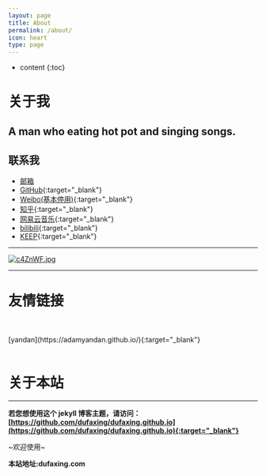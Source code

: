 ```yaml
---
layout: page
title: About
permalink: /about/
icon: heart
type: page
---
```


* content
{:toc}

# 关于我


## A man who eating hot pot and singing songs.



## 联系我

* <a href="mailto:dufaxing@qq.com">邮箱</a>
* [GitHub](https://github.com/dufaxing){:target="_blank"}
* [Weibo(基本停用)](http://weibo.com/3829633687){:target="_blank"}
* [知乎](https://www.zhihu.com/people/hyicl){:target="_blank"}
* [网易云音乐](http://music.163.com/#/user/home?id=114319067){:target="_blank"}
* [bilibili](https://space.bilibili.com/2517215/#!/){:target="_blank"}
* [KEEP](https://show.gotokeep.com/users/57a865f7fe9edc3e052f56a1?share_userid=57a865f7fe9edc3e052f56a1&utm_medium=Android&share_count=1&utm_source=qq){:target="_blank"}



---




<!-- ![VCXixs.jpg](https://s2.ax1x.com/2019/05/23/VCXixs.jpg) -->
[![c4ZnWF.jpg](https://z3.ax1x.com/2021/04/17/c4ZnWF.jpg)](https://imgtu.com/i/c4ZnWF)

---



# 友情链接

<br/>
<br/>
[yandan](https://adamyandan.github.io/){:target="_blank"}
<br/>
<br/>


# 关于本站

---

**若您想使用这个 jekyll 博客主题，请访问：[https://github.com/dufaxing/dufaxing.github.io](https://github.com/dufaxing/dufaxing.github.io){:target="_blank"}**

~欢迎使用~

**本站地址:dufaxing.com**